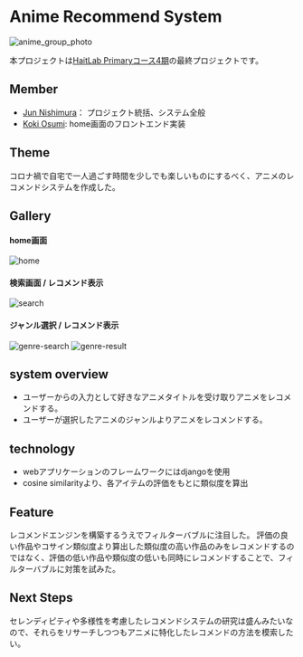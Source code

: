 # Anime Recommend System
![anime_group_photo](https://user-images.githubusercontent.com/28744711/93694092-b0274b80-fb42-11ea-91fa-ac753aa9720f.jpg)

本プロジェクトは[HaitLab Primaryコース4期](https://hait-lab.com/)の最終プロジェクトです。

## Member
- [Jun Nishimura](https://github.com/JunNishimura)： プロジェクト統括、システム全般
- [Koki Osumi](https://github.com/sumiship): home画面のフロントエンド実装

## Theme
コロナ禍で自宅で一人過ごす時間を少しでも楽しいものにするべく、アニメのレコメンドシステムを作成した。

## Gallery
#### home画面
![home](https://user-images.githubusercontent.com/28744711/93694096-b4536900-fb42-11ea-8946-43363ad242da.png)

#### 検索画面 / レコメンド表示
![search](https://user-images.githubusercontent.com/28744711/93694097-b87f8680-fb42-11ea-8eda-c4970bc2b2cb.png)

#### ジャンル選択 / レコメンド表示
![genre-search](https://user-images.githubusercontent.com/28744711/93694094-b1f10f00-fb42-11ea-8f3e-40853853be72.png)
![genre-result](https://user-images.githubusercontent.com/28744711/93694093-b1f10f00-fb42-11ea-975a-6cde9463ea4d.png)

## system overview
- ユーザーからの入力として好きなアニメタイトルを受け取りアニメをレコメンドする。
- ユーザーが選択したアニメのジャンルよりアニメをレコメンドする。

## technology
- webアプリケーションのフレームワークにはdjangoを使用
- cosine similarityより、各アイテムの評価をもとに類似度を算出

## Feature
レコメンドエンジンを構築するうえでフィルターバブルに注目した。
評価の良い作品やコサイン類似度より算出した類似度の高い作品のみをレコメンドするのではなく、評価の低い作品や類似度の低いも同時にレコメンドすることで、フィルターバブルに対策を試みた。

## Next Steps
セレンディピティや多様性を考慮したレコメンドシステムの研究は盛んみたいなので、それらをリサーチしつつもアニメに特化したレコメンドの方法を模索したい。

